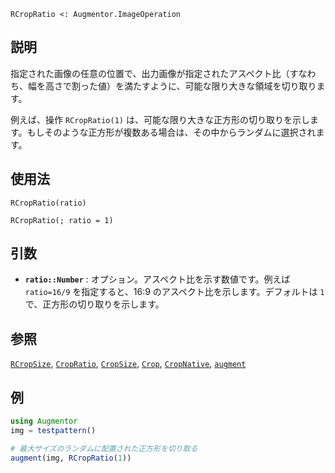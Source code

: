 ```
RCropRatio <: Augmentor.ImageOperation
```

## 説明

指定された画像の任意の位置で、出力画像が指定されたアスペクト比（すなわち、幅を高さで割った値）を満たすように、可能な限り大きな領域を切り取ります。

例えば、操作 `RCropRatio(1)` は、可能な限り大きな正方形の切り取りを示します。もしそのような正方形が複数ある場合は、その中からランダムに選択されます。

## 使用法

```
RCropRatio(ratio)

RCropRatio(; ratio = 1)
```

## 引数

  * **`ratio::Number`** : オプション。アスペクト比を示す数値です。例えば `ratio=16/9` を指定すると、16:9 のアスペクト比を示します。デフォルトは `1` で、正方形の切り取りを示します。

## 参照

[`RCropSize`](@ref), [`CropRatio`](@ref), [`CropSize`](@ref), [`Crop`](@ref), [`CropNative`](@ref), [`augment`](@ref)

## 例

```julia
using Augmentor
img = testpattern()

# 最大サイズのランダムに配置された正方形を切り取る
augment(img, RCropRatio(1))
```
